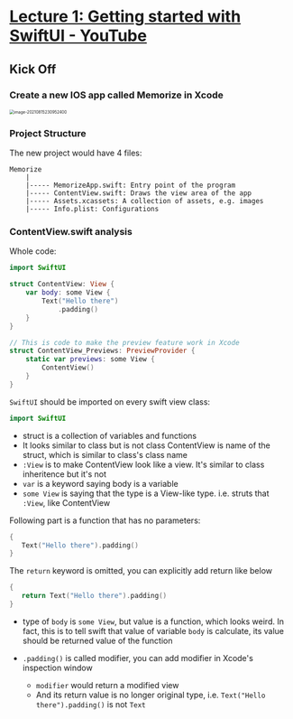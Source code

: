 # [Lecture 1: Getting started with SwiftUI - YouTube](https://www.youtube.com/watch?v=bqu6BquVi2M)

## Kick Off

### Create a new IOS app called Memorize in Xcode

<img src="/Users/tony/Library/Application Support/typora-user-images/image-20210815230952400.png" alt="image-20210815230952400" style="zoom:50%;" />

### Project Structure

The new project would have 4 files:

```
Memorize
    |
    |----- MemorizeApp.swift: Entry point of the program
    |----- ContentView.swift: Draws the view area of the app
    |----- Assets.xcassets: A collection of assets, e.g. images
    |----- Info.plist: Configurations
```

### ContentView.swift analysis

Whole code:

```swift
import SwiftUI

struct ContentView: View {    
    var body: some View { 
        Text("Hello there")
            .padding()
    }
}

// This is code to make the preview feature work in Xcode
struct ContentView_Previews: PreviewProvider {
    static var previews: some View {
        ContentView()
    }
}
```

`SwiftUI` should be imported on every swift view class:

```swift
import SwiftUI
```

- struct is a collection of variables and functions
- It looks similar to class but is not class ContentView is name of the struct, which is similar to class's class name
- `:View` is to make ContentView look like a view. It's similar to class inheritence but it's not
- `var` is a keyword saying body is a variable
- `some View` is saying that the type is a View-like type. i.e. struts that `:View`, like ContentView

Following part is a function that has no parameters:

```swift
{ 
   Text("Hello there").padding()
}
```

The `return` keyword is omitted, you can explicitly add return like below

```swift
{ 
   return Text("Hello there").padding()
}
```

- type of `body` is `some View`, but value is a function, which looks weird. In fact, this is to tell swift that value of variable `body` is calculate, its value should be returned value of the function

- `.padding()` is called modifier, you can add modifier in Xcode's inspection window
  - `modifier` would return a modified view
  - And its return value is no longer original type, i.e. `Text("Hello there").padding()` is not `Text`

